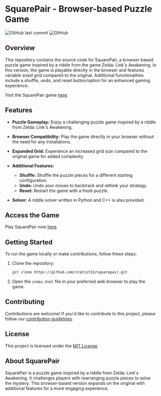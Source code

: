 # SquarePair - Browser-based Puzzle Game

![GitHub last commit](https://img.shields.io/github/last-commit/statist32/squarepair)
![GitHub](https://img.shields.io/github/license/statist32/squarepair)

## Overview

This repository contains the source code for SquarePair, a browser-based puzzle game inspired by a riddle from the game Zelda: Link's Awakening. In this version, the game is playable directly in the browser and features variable sized grid compared to the original. Additional functionalities include a shuffle, undo, and reset button/option for an enhanced gaming experience.

Visit the SquarePair game [here](https://statist32.github.io/squarepair/).

## Features

- **Puzzle Gameplay:** Enjoy a challenging puzzle game inspired by a riddle from Zelda: Link's Awakening.

- **Browser Compatibility:** Play the game directly in your browser without the need for any installations.

- **Expanded Grid:** Experience an increased grid size compared to the original game for added complexity.

- **Additional Features:**
  - **Shuffle:** Shuffle the puzzle pieces for a different starting configuration.
  - **Undo:** Undo your moves to backtrack and rethink your strategy.
  - **Reset:** Restart the game with a fresh puzzle.
- **Solver:** A riddle solver written in Python and C++ is also provided.

## Access the Game

Play SquarePair now [here](https://statist32.github.io/squarepair/).

## Getting Started

To run the game locally or make contributions, follow these steps:

1. Clone the repository:

    ```bash
    git clone https://github.com/statist32/squarepair.git
    ```

2. Open the `index.html` file in your preferred web browser to play the game.

## Contributing

Contributions are welcome! If you'd like to contribute to this project, please follow our [contribution guidelines](CONTRIBUTING.md).

## License

This project is licensed under the [MIT License](LICENSE).

## About SquarePair

SquarePair is a puzzle game inspired by a riddle from Zelda: Link's Awakening. It challenges players with rearranging puzzle pieces to solve the mystery. This browser-based version expands on the original with additional features for a more engaging experience.
